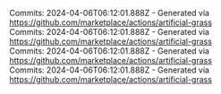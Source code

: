 Commits: 2024-04-06T06:12:01.888Z - Generated via https://github.com/marketplace/actions/artificial-grass
<br>
Commits: 2024-04-06T06:12:01.888Z - Generated via https://github.com/marketplace/actions/artificial-grass
<br>
Commits: 2024-04-06T06:12:01.888Z - Generated via https://github.com/marketplace/actions/artificial-grass
<br>
Commits: 2024-04-06T06:12:01.888Z - Generated via https://github.com/marketplace/actions/artificial-grass
<br>
